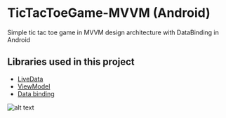 # TicTacToeGame-MVVM (Android)
Simple tic tac toe game in MVVM design architecture with DataBinding in Android

## Libraries used in this project
- [LiveData](https://developer.android.com/topic/libraries/architecture/livedata.html)
- [ViewModel](https://developer.android.com/topic/libraries/architecture/viewmodel.html)
- [Data binding](https://developer.android.com/topic/libraries/data-binding/index.html)

![alt text](https://github.com/abhishekbharti-github/TicTacToeGame-MVVM/blob/master/app/src/main/res/drawable/tictactoe.png)
